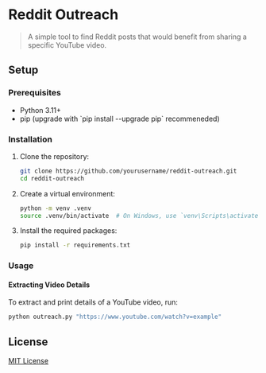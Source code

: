 # Reddit Outreach

> A simple tool to find Reddit posts that would benefit from sharing a specific YouTube video.

## Setup

### Prerequisites

- Python 3.11+
- pip (upgrade with \`pip install --upgrade pip\` recommeneded)

### Installation

1. Clone the repository:

    ```sh
    git clone https://github.com/yourusername/reddit-outreach.git
    cd reddit-outreach
    ```

2. Create a virtual environment:

    ```sh
    python -m venv .venv
    source .venv/bin/activate  # On Windows, use `venv\Scripts\activate`
    ```

3. Install the required packages:

    ```sh
    pip install -r requirements.txt
    ```

### Usage

#### Extracting Video Details

To extract and print details of a YouTube video, run:

```sh
python outreach.py "https://www.youtube.com/watch?v=example"
```

## License

[MIT License](LICENSE)
